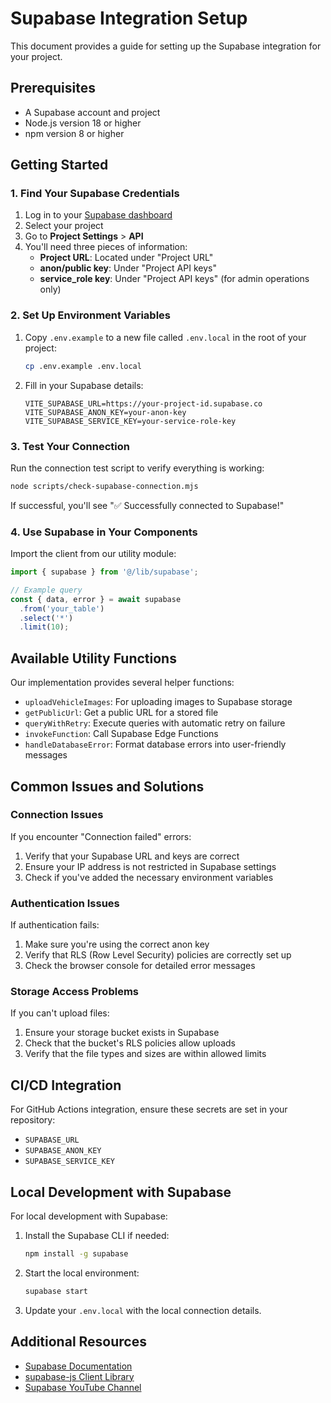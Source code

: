 # Supabase Integration Setup

This document provides a guide for setting up the Supabase integration for your project.

## Prerequisites

- A Supabase account and project
- Node.js version 18 or higher
- npm version 8 or higher

## Getting Started

### 1. Find Your Supabase Credentials

1. Log in to your [Supabase dashboard](https://app.supabase.io/)
2. Select your project
3. Go to **Project Settings** > **API**
4. You'll need three pieces of information:
   - **Project URL**: Located under "Project URL"
   - **anon/public key**: Under "Project API keys"
   - **service_role key**: Under "Project API keys" (for admin operations only)

### 2. Set Up Environment Variables

1. Copy `.env.example` to a new file called `.env.local` in the root of your project:

   ```bash
   cp .env.example .env.local
   ```

2. Fill in your Supabase details:

   ```
   VITE_SUPABASE_URL=https://your-project-id.supabase.co
   VITE_SUPABASE_ANON_KEY=your-anon-key
   VITE_SUPABASE_SERVICE_KEY=your-service-role-key
   ```

### 3. Test Your Connection

Run the connection test script to verify everything is working:

```bash
node scripts/check-supabase-connection.mjs
```

If successful, you'll see "✅ Successfully connected to Supabase!"

### 4. Use Supabase in Your Components

Import the client from our utility module:

```jsx
import { supabase } from '@/lib/supabase';

// Example query
const { data, error } = await supabase
  .from('your_table')
  .select('*')
  .limit(10);
```

## Available Utility Functions

Our implementation provides several helper functions:

- `uploadVehicleImages`: For uploading images to Supabase storage
- `getPublicUrl`: Get a public URL for a stored file
- `queryWithRetry`: Execute queries with automatic retry on failure
- `invokeFunction`: Call Supabase Edge Functions
- `handleDatabaseError`: Format database errors into user-friendly messages

## Common Issues and Solutions

### Connection Issues

If you encounter "Connection failed" errors:

1. Verify that your Supabase URL and keys are correct
2. Ensure your IP address is not restricted in Supabase settings
3. Check if you've added the necessary environment variables

### Authentication Issues

If authentication fails:

1. Make sure you're using the correct anon key
2. Verify that RLS (Row Level Security) policies are correctly set up
3. Check the browser console for detailed error messages

### Storage Access Problems

If you can't upload files:

1. Ensure your storage bucket exists in Supabase
2. Check that the bucket's RLS policies allow uploads
3. Verify that the file types and sizes are within allowed limits

## CI/CD Integration

For GitHub Actions integration, ensure these secrets are set in your repository:

- `SUPABASE_URL`
- `SUPABASE_ANON_KEY` 
- `SUPABASE_SERVICE_KEY`

## Local Development with Supabase

For local development with Supabase:

1. Install the Supabase CLI if needed:
   ```bash
   npm install -g supabase
   ```

2. Start the local environment:
   ```bash
   supabase start
   ```

3. Update your `.env.local` with the local connection details.

## Additional Resources

- [Supabase Documentation](https://supabase.com/docs)
- [supabase-js Client Library](https://supabase.com/docs/reference/javascript/introduction)
- [Supabase YouTube Channel](https://www.youtube.com/c/supabase)
